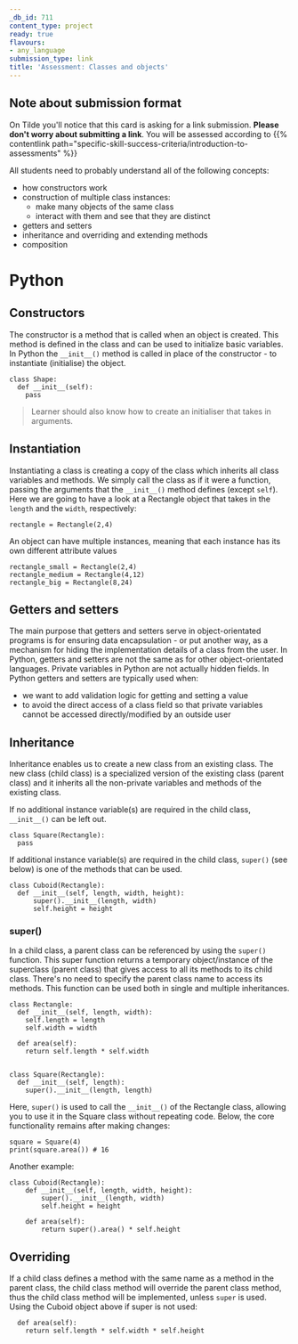 ```yaml
---
_db_id: 711
content_type: project
ready: true
flavours:
- any_language
submission_type: link
title: 'Assessment: Classes and objects'
---
```


## Note about submission format

On Tilde you'll notice that this card is asking for a link submission. **Please don't worry about submitting a link**. You will be assessed according to {{% contentlink path="specific-skill-success-criteria/introduction-to-assessments" %}}



All students need to probably understand all of the following concepts:

- how constructors work
- construction of multiple class instances:
  - make many objects of the same class
  - interact with them and see that they are distinct
- getters and setters
- inheritance and overriding and extending methods
- composition

# Python

## Constructors
The constructor is a method that is called when an object is created. This method is defined in the class and can be used to initialize basic variables. In Python the `__init__()` method is called in place of the constructor - to instantiate (initialise) the object.
```
class Shape:
  def __init__(self):
    pass
```
> Learner should also know how to create an initialiser that takes in arguments.


## Instantiation
Instantiating a class is creating a copy of the class which inherits all class variables and methods. We simply call the class as if it were a function, passing the arguments that the `__init__()` method defines (except `self`).
Here we are going to have a look at a Rectangle object that takes in the `length` and the `width`, respectively:
```
rectangle = Rectangle(2,4)
```

An object can have multiple instances, meaning that each instance has its own different attribute values
```
rectangle_small = Rectangle(2,4)
rectangle_medium = Rectangle(4,12)
rectangle_big = Rectangle(8,24)
```


## Getters and setters
The main purpose that getters and setters serve in object-orientated programs is for ensuring data encapsulation - or put another way, as a mechanism for hiding the implementation details of a class from the user. In Python, getters and setters are not the same as for other object-orientated languages. Private variables in Python are not actually hidden fields. In Python getters and setters are typically used when:

- we want to add validation logic for getting and setting a value
- to avoid the direct access of a class field so that private variables cannot be accessed directly/modified by an outside user


## Inheritance
Inheritance enables us to create a new class from an existing class. The new class (child class) is a specialized version of the existing class (parent class) and it inherits all the non-private variables and methods of the existing class.

If no additional instance variable(s) are required in the child class, `__init__()` can be left out.
```
class Square(Rectangle):
  pass
```

If additional instance variable(s) are required in the child class, `super()` (see below) is one of the methods that can be used.
```
class Cuboid(Rectangle):
  def __init__(self, length, width, height):
      super().__init__(length, width)
      self.height = height
```


### super()
In a child class, a parent class can be referenced by using the `super()` function. This super function returns a temporary object/instance of the superclass (parent class) that gives access to all its methods to its child class. There's no need to specify the parent class name to access its methods. This function can be used both in single and multiple inheritances.
```
class Rectangle:
  def __init__(self, length, width):
    self.length = length
    self.width = width

  def area(self):
    return self.length * self.width


class Square(Rectangle):
  def __init__(self, length):
    super().__init__(length, length)
```

Here, `super()` is used to call the `__init__()` of the Rectangle class, allowing you to use it in the Square class without repeating code. Below, the core functionality remains after making changes:
```
square = Square(4)
print(square.area()) # 16
```

Another example:
```
class Cuboid(Rectangle):
    def __init__(self, length, width, height):
        super().__init__(length, width)
        self.height = height

    def area(self):
        return super().area() * self.height
```

## Overriding
If a child class defines a method with the same name as a method in the parent class, the child class method will override the parent class method, thus the child class method will be implemented, unless `super` is used.
Using the Cuboid object above if super is not used:
```
  def area(self):
    return self.length * self.width * self.height
```
